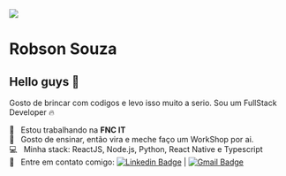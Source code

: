 <img width="auto" src="https://i.pinimg.com/736x/71/ff/d4/71ffd47d032be54a1fad877bded70868.jpg">


# Robson Souza

## Hello guys 👋
Gosto de brincar com codigos e levo isso muito a serio.
Sou um FullStack Developer :fire:

 :walking:  &nbsp; Estou trabalhando na **FNC IT**
 <br/> :loudspeaker: &nbsp; Gosto de ensinar, então vira e meche faço um WorkShop por ai.
 <br/> :computer: &nbsp; Minha stack: ReactJS, Node.js, Python, React Native e Typescript
 <br/> :email: &nbsp; Entre em contato comigo: [![Linkedin Badge](https://img.shields.io/badge/-RobsonSouza-blue?style=flat-square&logo=Linkedin&logoColor=white&link=https://www.linkedin.com/in/robson-gallina-de-souza-601042123/)](https://www.linkedin.com/in/robson-gallina-de-souza-601042123/) 
| 
[![Gmail Badge](https://img.shields.io/badge/-robson.gallina@gmail.com-c14438?style=flat-square&logo=Gmail&logoColor=white&link=mailto:robson.gallina@gmail.com)](mailto:robson.gallina@gmail.com)
